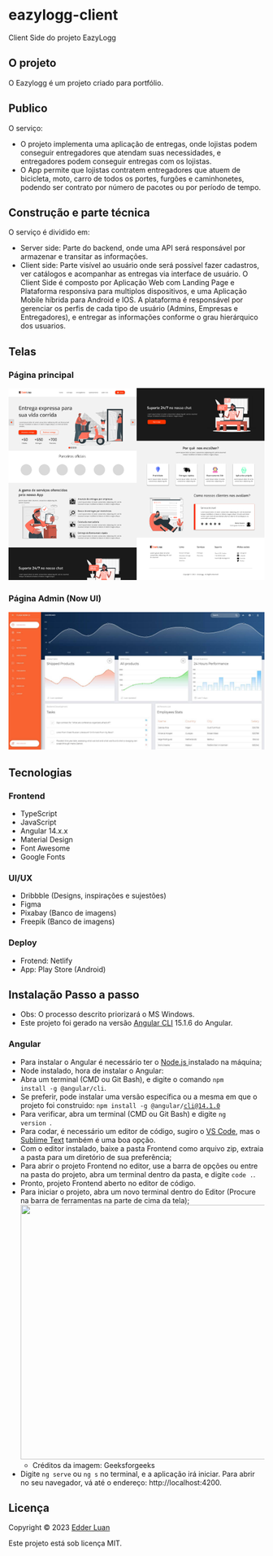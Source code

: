 # eazylogg-client
Client Side do projeto EazyLogg

## O projeto
O Eazylogg é um projeto criado para portfólio.


## Publico
O serviço:

  * O projeto implementa uma aplicação de entregas, onde lojistas podem conseguir entregadores que atendam suas necessidades, e entregadores podem conseguir entregas com os lojistas.
  * O App permite que lojistas contratem entregadores que atuem de bicicleta, moto, carro de todos os portes, furgões e caminhonetes, podendo ser contrato por número de pacotes ou por período de tempo.


## Construção e parte técnica
O serviço é dividido em:

  * Server side: Parte do backend, onde uma API será responsável por armazenar e transitar as informações.
  * Client side: Parte visível ao usuário onde será possível fazer cadastros, ver catálogos e acompanhar as entregas via interface de usuário. O Client Side é composto por Aplicação Web com Landing Page e Plataforma responsiva para multiplos dispositivos, e uma Aplicação Mobile híbrida para Android e IOS. A plataforma é responsável por gerenciar os perfis de cada tipo de usuário (Admins, Empresas e Entregadores), e entregar as informações conforme o grau hierárquico dos usuarios.


## Telas

### Página principal
<img src="https://github.com/edderluanps/eazylogg-client/blob/e48192e2c861a0c419ced404f5733602b32eaac2/assets/page.png">

### Página Admin (Now UI)
<img src="https://github.com/edderluanps/eazylogg-client/blob/e48192e2c861a0c419ced404f5733602b32eaac2/assets/now-ui.jpg">


## Tecnologias

### Frontend

  * TypeScript
  * JavaScript
  * Angular 14.x.x
  * Material Design
  * Font Awesome
  * Google Fonts

### UI/UX

  * Dribbble (Designs, inspirações e sujestões)
  * Figma
  * Pixabay (Banco de imagens)
  * Freepik (Banco de imagens)

### Deploy
  
  * Frotend: Netlify
  * App: Play Store (Android)


## Instalação Passo a passo

* Obs: O processo descrito priorizará o MS Windows.
* Este projeto foi gerado na versão [Angular CLI](https://github.com/angular/angular-cli) 15.1.6 do Angular.

### Angular
* Para instalar o Angular é necessário ter o <a href="https://nodejs.org/en/download/" target="_blank" rel="noopener noreferrer">  Node.js </a> instalado na máquina;
* Node instalado, hora de instalar o Angular:
* Abra um terminal (CMD ou Git Bash), e digite o comando <code>npm install -g @angular/cli</code>.
* Se preferir, pode instalar uma versão específica ou a mesma em que o projeto foi construido: <code>npm install -g @angular/cli@14.1.0</code>
* Para verificar, abra um terminal (CMD ou Git Bash) e digite <code>ng version </code>.
* Para codar, é necessário um editor de código, sugiro o <a href="https://code.visualstudio.com/download" target="_blank" rel="noopener noreferrer">VS Code</a>, mas o <a href="https://www.sublimetext.com/3" target="_blank" rel="noopener noreferrer">Sublime Text</a> também é uma boa opção.
* Com o editor instalado, baixe a pasta Frontend como arquivo zip, extraia a pasta para um diretório de sua preferência;
* Para abrir o projeto Frontend no editor, use a barra de opções ou entre na pasta do projeto, abra um terminal dentro da pasta, e digite <code>code .</code>.
* Pronto, projeto Frontend aberto no editor de código.
* Para iniciar o projeto, abra um novo terminal dentro do Editor (Procure na barra de ferramentas na parte de cima da tela);
  <img src="https://media.geeksforgeeks.org/wp-content/uploads/20220929190345/creatingfileusingterminalvscode2.png" style="height:500px; width: 1000px">
  * Créditos da imagem: Geeksforgeeks
* Digite <code>ng serve</code> ou <code>ng s</code> no terminal, e a aplicação irá iniciar. Para abrir no seu navegador, vá até o endereço: http://localhost:4200.


## Licença

Copyright © 2023 <a href="https://github.com/edderluanps">Edder Luan</a>

Este projeto está sob licença MIT.
